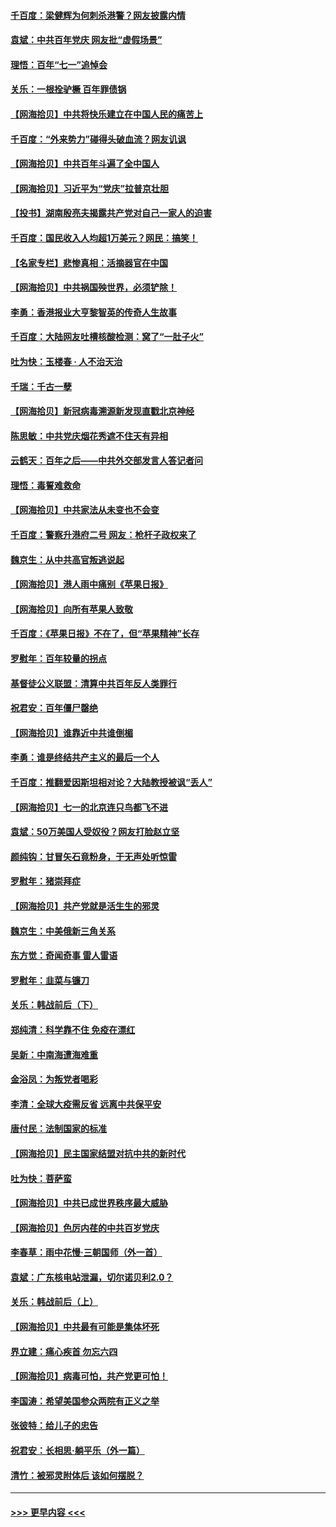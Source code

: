 #### [千百度：梁健辉为何刺杀港警？网友披露内情](../pages/nsc993/n13066979.md?t=07050201) 
#### [袁斌：中共百年党庆 网友批“虚假场景”](../pages/nsc993/n13066385.md?t=07050201) 
#### [理悟：百年“七一”追悼会](../pages/nsc993/n13066106.md?t=07050201) 
#### [关乐：一根拴驴橛 百年罪债锅](../pages/nsc993/n13066089.md?t=07050201) 
#### [【网海拾贝】中共将快乐建立在中国人民的痛苦上](../pages/nsc993/n13064939.md?t=07050201) 
#### [千百度：“外来势力”碰得头破血流？网友讥讽](../pages/nsc993/n13064878.md?t=07050201) 
#### [【网海拾贝】中共百年斗遍了全中国人](../pages/nsc993/n13060020.md?t=07050201) 
#### [【网海拾贝】习近平为“党庆”拉普京壮胆](../pages/nsc993/n13057781.md?t=07050201) 
#### [【投书】湖南殷亮夫揭露共产党对自己一家人的迫害](../pages/nsc993/n13057744.md?t=07050201) 
#### [千百度：国民收入人均超1万美元？网民：搞笑！](../pages/nsc993/n13057692.md?t=07050201) 
#### [【名家专栏】悲惨真相：活摘器官在中国](../pages/nsc993/n13056611.md?t=07050201) 
#### [【网海拾贝】中共祸国殃世界，必须铲除！](../pages/nsc993/n13056011.md?t=07050201) 
#### [李勇：香港报业大亨黎智英的传奇人生故事](../pages/nsc993/n13055258.md?t=07050201) 
#### [千百度：大陆网友吐槽核酸检测：窝了“一肚子火”](../pages/nsc993/n13055194.md?t=07050201) 
#### [吐为快：玉楼春 · 人不治天治](../pages/nsc993/n13054028.md?t=07050201) 
#### [千瑞：千古一孽](../pages/nsc993/n13054016.md?t=07050201) 
#### [【网海拾贝】新冠病毒溯源新发现直戳北京神经](../pages/nsc993/n13052425.md?t=07050201) 
#### [陈思敏：中共党庆烟花秀遮不住天有异相](../pages/nsc993/n13052020.md?t=07050201) 
#### [云鹤天：百年之后——中共外交部发言人答记者问](../pages/nsc993/n13051604.md?t=07050201) 
#### [理悟：毒誓难救命](../pages/nsc993/n13051601.md?t=07050201) 
#### [【网海拾贝】中共家法从未变也不会变](../pages/nsc993/n13050366.md?t=07050201) 
#### [千百度：警察升港府二号 网友：枪杆子政权来了](../pages/nsc993/n13050261.md?t=07050201) 
#### [魏京生：从中共高官叛逃说起](../pages/nsc993/n13048997.md?t=07050201) 
#### [【网海拾贝】港人雨中痛别《苹果日报》](../pages/nsc993/n13048941.md?t=07050201) 
#### [【网海拾贝】向所有苹果人致敬](../pages/nsc993/n13046795.md?t=07050201) 
#### [千百度：《苹果日报》不在了，但“苹果精神”长存](../pages/nsc993/n13046703.md?t=07050201) 
#### [罗慰年：百年较量的拐点](../pages/nsc993/n13046542.md?t=07050201) 
#### [基督徒公义联盟：清算中共百年反人类罪行](../pages/nsc993/n13046499.md?t=07050201) 
#### [祝君安：百年僵尸罄绝](../pages/nsc993/n13045595.md?t=07050201) 
#### [【网海拾贝】谁靠近中共谁倒楣](../pages/nsc993/n13044667.md?t=07050201) 
#### [李勇：谁是终结共产主义的最后一个人](../pages/nsc993/n13044397.md?t=07050201) 
#### [千百度：推翻爱因斯坦相对论？大陆教授被讽“丢人”](../pages/nsc993/n13043908.md?t=07050201) 
#### [【网海拾贝】七一的北京连只鸟都飞不进](../pages/nsc993/n13041377.md?t=07050201) 
#### [袁斌：50万美国人受奴役？网友打脸赵立坚](../pages/nsc993/n13041330.md?t=07050201) 
#### [颜纯钩：甘冒矢石竟粉身，于无声处听惊雷](../pages/nsc993/n13041140.md?t=07050201) 
#### [罗慰年：猪崇拜症](../pages/nsc993/n13041071.md?t=07050201) 
#### [【网海拾贝】共产党就是活生生的邪灵](../pages/nsc993/n13036627.md?t=07050201) 
#### [魏京生：中美俄新三角关系](../pages/nsc993/n13035986.md?t=07050201) 
#### [东方觉：奇闻奇事 雷人雷语](../pages/nsc993/n13035878.md?t=07050201) 
#### [罗慰年：韭菜与镰刀](../pages/nsc993/n13034374.md?t=07050201) 
#### [关乐：韩战前后（下）](../pages/nsc993/n13034113.md?t=07050201) 
#### [郑纯清：科学靠不住 免疫在漂红](../pages/nsc993/n13034093.md?t=07050201) 
#### [吴新：中南海遭海难重](../pages/nsc993/n13034084.md?t=07050201) 
#### [金浴凤：为叛党者喝彩](../pages/nsc993/n13034058.md?t=07050201) 
#### [李清：全球大疫需反省 远离中共保平安](../pages/nsc993/n13033784.md?t=07050201) 
#### [唐付民：法制国家的标准](../pages/nsc993/n13032944.md?t=07050201) 
#### [【网海拾贝】民主国家结盟对抗中共的新时代](../pages/nsc993/n13031717.md?t=07050201) 
#### [吐为快：菩萨蛮](../pages/nsc993/n13030033.md?t=07050201) 
#### [【网海拾贝】中共已成世界秩序最大威胁](../pages/nsc993/n13028138.md?t=07050201) 
#### [【网海拾贝】色厉内荏的中共百岁党庆](../pages/nsc993/n13025582.md?t=07050201) 
#### [李春草：雨中花慢‧三朝国师（外一首）](../pages/nsc993/n13025567.md?t=07050201) 
#### [袁斌：广东核电站泄漏，切尔诺贝利2.0？](../pages/nsc993/n13025475.md?t=07050201) 
#### [关乐：韩战前后（上）](../pages/nsc993/n13025387.md?t=07050201) 
#### [【网海拾贝】中共最有可能是集体坏死](../pages/nsc993/n13023101.md?t=07050201) 
#### [界立建：痛心疾首 勿忘六四](../pages/nsc993/n13022339.md?t=07050201) 
#### [【网海拾贝】病毒可怕，共产党更可怕！](../pages/nsc993/n13020728.md?t=07050201) 
#### [李国涛：希望美国参众两院有正义之举](../pages/nsc993/n13020674.md?t=07050201) 
#### [张彼特：给儿子的忠告](../pages/nsc993/n13018934.md?t=07050201) 
#### [祝君安：长相思‧躺平乐（外一篇）](../pages/nsc993/n13018923.md?t=07050201) 
#### [清竹：被邪灵附体后 该如何摆脱？](../pages/nsc993/n13018877.md?t=07050201) 

----
#### [ >>> 更早内容 <<< ](../indexes/nsc993-earlier.md)
